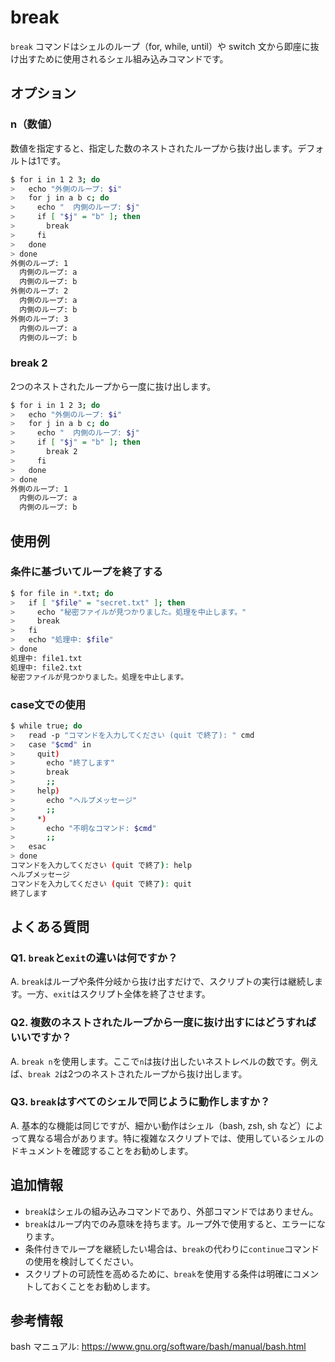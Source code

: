 # break

`break` コマンドはシェルのループ（for, while, until）や switch 文から即座に抜け出すために使用されるシェル組み込みコマンドです。

## オプション

### **n（数値）**

数値を指定すると、指定した数のネストされたループから抜け出します。デフォルトは1です。

```bash
$ for i in 1 2 3; do
>   echo "外側のループ: $i"
>   for j in a b c; do
>     echo "  内側のループ: $j"
>     if [ "$j" = "b" ]; then
>       break
>     fi
>   done
> done
外側のループ: 1
  内側のループ: a
  内側のループ: b
外側のループ: 2
  内側のループ: a
  内側のループ: b
外側のループ: 3
  内側のループ: a
  内側のループ: b
```

### **break 2**

2つのネストされたループから一度に抜け出します。

```bash
$ for i in 1 2 3; do
>   echo "外側のループ: $i"
>   for j in a b c; do
>     echo "  内側のループ: $j"
>     if [ "$j" = "b" ]; then
>       break 2
>     fi
>   done
> done
外側のループ: 1
  内側のループ: a
  内側のループ: b
```

## 使用例

### 条件に基づいてループを終了する

```bash
$ for file in *.txt; do
>   if [ "$file" = "secret.txt" ]; then
>     echo "秘密ファイルが見つかりました。処理を中止します。"
>     break
>   fi
>   echo "処理中: $file"
> done
処理中: file1.txt
処理中: file2.txt
秘密ファイルが見つかりました。処理を中止します。
```

### case文での使用

```bash
$ while true; do
>   read -p "コマンドを入力してください (quit で終了): " cmd
>   case "$cmd" in
>     quit)
>       echo "終了します"
>       break
>       ;;
>     help)
>       echo "ヘルプメッセージ"
>       ;;
>     *)
>       echo "不明なコマンド: $cmd"
>       ;;
>   esac
> done
コマンドを入力してください (quit で終了): help
ヘルプメッセージ
コマンドを入力してください (quit で終了): quit
終了します
```

## よくある質問

### Q1. `break`と`exit`の違いは何ですか？
A. `break`はループや条件分岐から抜け出すだけで、スクリプトの実行は継続します。一方、`exit`はスクリプト全体を終了させます。

### Q2. 複数のネストされたループから一度に抜け出すにはどうすればいいですか？
A. `break n`を使用します。ここで`n`は抜け出したいネストレベルの数です。例えば、`break 2`は2つのネストされたループから抜け出します。

### Q3. `break`はすべてのシェルで同じように動作しますか？
A. 基本的な機能は同じですが、細かい動作はシェル（bash, zsh, sh など）によって異なる場合があります。特に複雑なスクリプトでは、使用しているシェルのドキュメントを確認することをお勧めします。

## 追加情報

- `break`はシェルの組み込みコマンドであり、外部コマンドではありません。
- `break`はループ内でのみ意味を持ちます。ループ外で使用すると、エラーになります。
- 条件付きでループを継続したい場合は、`break`の代わりに`continue`コマンドの使用を検討してください。
- スクリプトの可読性を高めるために、`break`を使用する条件は明確にコメントしておくことをお勧めします。

## 参考情報

bash マニュアル: https://www.gnu.org/software/bash/manual/bash.html